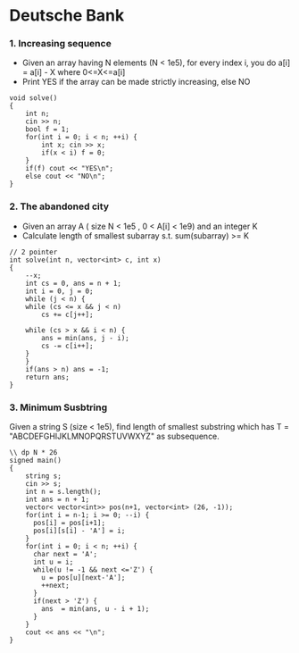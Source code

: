 # Deutsche Bank

### 1. Increasing sequence 
- Given an array having N elements (N < 1e5), for every index i, you do a[i] = a[i] - X where  0<=X<=a[i]
- Print YES if the array can be made strictly increasing, else NO
```
void solve()
{
	int n;
	cin >> n;
	bool f = 1;
	for(int i = 0; i < n; ++i) {
		int x; cin >> x;
		if(x < i) f = 0;
	}
	if(f) cout << "YES\n";
	else cout << "NO\n";
}
```

### 2. The abandoned city
- Given an array A ( size N < 1e5 , 0 < A[i] < 1e9) and an integer K
- Calculate length of smallest subarray s.t. sum(subarray)  >= K
```
// 2 pointer 
int solve(int n, vector<int> c, int x)
{ 
    --x;
    int cs = 0, ans = n + 1;
    int i = 0, j = 0;
    while (j < n) {
	while (cs <= x && j < n)
	    cs += c[j++];

	while (cs > x && i < n) {
		ans = min(ans, j - i);
	    cs -= c[i++];
	}
    }
    if(ans > n) ans = -1;
    return ans;
}
```

### 3. Minimum Susbtring
Given a string S (size < 1e5), find length of smallest substring which has T = "ABCDEFGHIJKLMNOPQRSTUVWXYZ" as subsequence.
```
\\ dp N * 26
signed main()
{
    string s;
    cin >> s;
    int n = s.length();
    int ans = n + 1;
    vector< vector<int>> pos(n+1, vector<int> (26, -1));
    for(int i = n-1; i >= 0; --i) {
      pos[i] = pos[i+1];
      pos[i][s[i] - 'A'] = i;
    }
    for(int i = 0; i < n; ++i) {
      char next = 'A';
      int u = i;
      while(u != -1 && next <='Z') {
        u = pos[u][next-'A'];
        ++next;
      }
      if(next > 'Z') {
        ans  = min(ans, u - i + 1);
      }
    }
    cout << ans << "\n";
}
```
